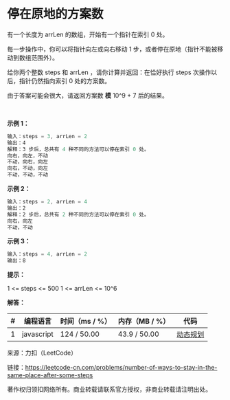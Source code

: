 # 停在原地的方案数

有一个长度为 arrLen 的数组，开始有一个指针在索引 0 处。

每一步操作中，你可以将指针向左或向右移动 1 步，或者停在原地（指针不能被移动到数组范围外）。

给你两个整数 steps 和 arrLen ，请你计算并返回：在恰好执行 steps 次操作以后，指针仍然指向索引 0 处的方案数。

由于答案可能会很大，请返回方案数 **模** 10^9 + 7 后的结果。

 

**示例 1：**

``` javascript
输入：steps = 3, arrLen = 2
输出：4
解释：3 步后，总共有 4 种不同的方法可以停在索引 0 处。
向右，向左，不动
不动，向右，向左
向右，不动，向左
不动，不动，不动
```

**示例 2：**

``` javascript
输入：steps = 2, arrLen = 4
输出：2
解释：2 步后，总共有 2 种不同的方法可以停在索引 0 处。
向右，向左
不动，不动
```

**示例 3：**

``` javascript
输入：steps = 4, arrLen = 2
输出：8
```

**提示：**

1 <= steps <= 500
1 <= arrLen <= 10^6

**解答：**

**#**|**编程语言**|**时间（ms / %）**|**内存（MB / %）**|**代码**
--|--|--|--|--
1|javascript|124 / 50.00|43.9 / 50.00|[动态规划](./javascript/ac_v1.js)

来源：力扣（LeetCode）

链接：https://leetcode-cn.com/problems/number-of-ways-to-stay-in-the-same-place-after-some-steps

著作权归领扣网络所有。商业转载请联系官方授权，非商业转载请注明出处。
